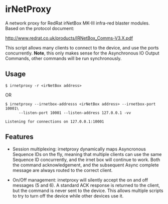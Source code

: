 irNetProxy
==========

A network proxy for RedRat irNetBox MK-III infra-red blaster modules.
Based on the protocol document: 

http://www.redrat.co.uk/products/IRNetBox_Comms-V3.X.pdf

This script allows many clients to connect to the device, and use the ports
concurrently.  **Note**, this only makes sense for the Asynchronous IO 
Output Commands, other commands will be run synchronously.

Usage
-----

```
$ irnetproxy -r <irNetBox address>
```

OR

```
$ irnetproxy --irnetbox-addresss <irNetBox address> --irnetbox-port 10001\
      --listen-port 10001 --listen-address 127.0.0.1 -vv

Listening for connections on 127.0.0.1:10001 
```

Features
--------

 - Session multiplexing: irnetproxy dynamically maps Asyncronous Sequence IDs
 on the fly, meaning that multiple clients can use the same Sequence ID
 concurrently, and the irnet box will continue to work.  Both the command
 acknowledgement, and the subsequent Async complete message are always routed
 to the correct client.

 - On/Off management: irnetproxy will silently accept the on and off messages
 (5 and 6).  A standard ACK response is returned to the client, but the command
 is never sent to the device. This allows multiple scripts to try to turn off
 the device while other devices use it.